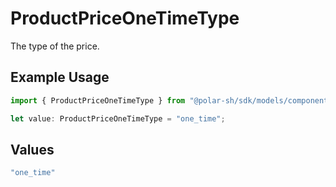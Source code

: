 # ProductPriceOneTimeType

The type of the price.

## Example Usage

```typescript
import { ProductPriceOneTimeType } from "@polar-sh/sdk/models/components";

let value: ProductPriceOneTimeType = "one_time";
```

## Values

```typescript
"one_time"
```